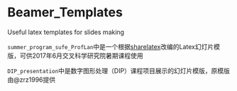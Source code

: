 # Beamer_Templates
Useful latex templates for slides making<br>

`summer_program_sufe_ProfLan`中是一个根据[sharelatex](https://www.sharelatex.com/templates/presentations/conference-presentation)改编的Latex幻灯片模版，可供2017年6月交叉科学研究院暑期课程使用<br>

`DIP_presentation`中是数字图形处理（DIP）课程项目展示的幻灯片模版，原模版由@zrz1996提供

